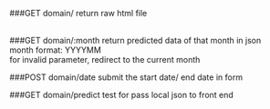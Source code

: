 ###GET domain/
return raw html file
<br /><br />

###GET domain/:month
return predicted data of that month in json<br />
month format: YYYYMM<br />
for invalid parameter, redirect to the current month

###POST domain/date
submit the start date/ end date in form

###GET domain/predict
test for pass local json to front end
